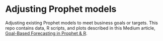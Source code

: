 # Adjusting Prophet models
Adjusting existing Prophet models to meet business goals or targets. This repo contains data, R scripts, and plots described in this Medium article, [Goal-Based Forecasting in Prophet & R](https://medium.com/@foundinblank/goal-based-forecasting-in-prophet-r-b79900c64ca6).